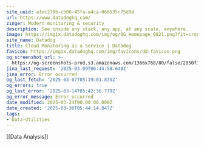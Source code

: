 ```yaml
---
site_uuid: afec279b-cb06-45fa-a4ca-068535c75d9d
url: https://www.datadoghq.com/
zinger: Modern monitoring & security
description: See inside any stack, any app, at any scale, anywhere.
image: https://imgix.datadoghq.com/img/og/OG_Homepage_0821.png?fit=crop&w=1200&h=630
site_name: Datadog
title: Cloud Monitoring as a Service | Datadog
favicon: https://imgix.datadoghq.com/img/favicons/dd-favicon.png
og_screenshot_url: >-
  https://og-screenshots-prod.s3.amazonaws.com/1366x768/80/false/2850f31e276b1d5ea84ab307c491a60a1ef46ea3c2986ceb55e478fa3cafd145.jpeg
jina_last_request: '2025-03-09T06:44:58.640Z'
jina_error: Error occurred
og_last_fetch: '2025-03-07T05:19:01.835Z'
og_errors: true
og_last_error: '2025-03-14T05:42:36.779Z'
og_error_message: Error occurred
date_modified: 2025-03-24T00:00:00.000Z
date_created: '2025-03-30T05:44:14.847Z'
tags:
- Data-Utilities
---
```









[[Data Analysis]]

